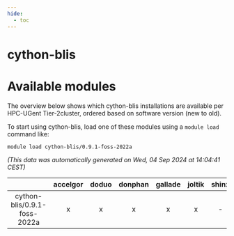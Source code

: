 ```yaml
---
hide:
  - toc
---
```


cython-blis
===========

# Available modules


The overview below shows which cython-blis installations are available per HPC-UGent Tier-2cluster, ordered based on software version (new to old).

To start using cython-blis, load one of these modules using a `module load` command like:

```shell
module load cython-blis/0.9.1-foss-2022a
```

*(This data was automatically generated on Wed, 04 Sep 2024 at 14:04:41 CEST)*  

| |accelgor|doduo|donphan|gallade|joltik|shinx|skitty|
| :---: | :---: | :---: | :---: | :---: | :---: | :---: | :---: |
|cython-blis/0.9.1-foss-2022a|x|x|x|x|x|-|x|

